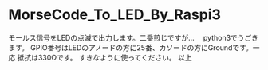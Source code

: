 # MorseCode_To_LED_By_Raspi3
モールス信号をLEDの点滅で出力します。二番煎じですが...　
python3でうごきます。
GPIO番号はLEDのアノードの方に25番、カソードの方にGroundです。一応
抵抗は330Ωです。
すきなように使ってください。
以上

